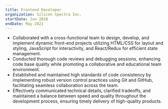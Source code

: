 ```yaml
---
title: Frontend Developer
organization: Silicon Spectra Inc.
startDate: Jun 2020
endDate: May 2021
---
```


- Collaborated with a cross-functional team to design, develop, and implement dynamic front-end projects utilizing HTML/CSS for layout and styling, JavaScript for interactivity, and React/Redux for efficient state management.
- Conducted thorough code reviews and debugging sessions, enhancing code base quality while promoting a collaborative and educational team environment.
- Established and maintained high standards of code consistency by implementing robust version control practices using Git and GitHub, facilitating seamless collaboration across the team.
- Effectively communicated technical details, clarified tradeoffs, and maintained a balance between speed and quality throughout the development process, ensuring timely delivery of high-quality products.
